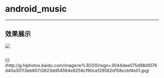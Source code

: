 ﻿# android_music
-------------
效果展示
---------------
![](http://e.hiphotos.baidu.com/image/w%3D310/sign=fa82e03af4faaf5184e387bebc5594ed/241f95cad1c8a786fd8e02126e09c93d70cf5001.jpg)

<br>
![](http://g.hiphotos.baidu.com/image/w%3D310/sign=3044dee075d98d1076d40a30113eb807/0823dd54564e9258cf90cef29582d158ccbf4e01.jpg)
